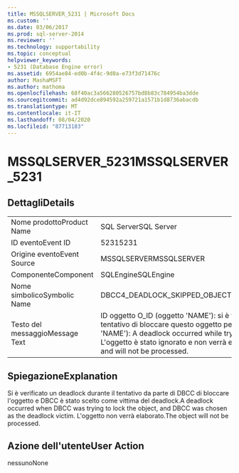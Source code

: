 ```yaml
---
title: MSSQLSERVER_5231 | Microsoft Docs
ms.custom: ''
ms.date: 03/06/2017
ms.prod: sql-server-2014
ms.reviewer: ''
ms.technology: supportability
ms.topic: conceptual
helpviewer_keywords:
- 5231 (Database Engine error)
ms.assetid: 6954ae84-ed0b-4f4c-9d0a-e73f3d71476c
author: MashaMSFT
ms.author: mathoma
ms.openlocfilehash: 68f40ac3a566280526757bd8b83c784954ba3dde
ms.sourcegitcommit: ad4d92dce894592a259721a1571b1d8736abacdb
ms.translationtype: MT
ms.contentlocale: it-IT
ms.lasthandoff: 08/04/2020
ms.locfileid: "87713183"
---
```

# <a name="mssqlserver_5231"></a><span data-ttu-id="da0c2-102">MSSQLSERVER_5231</span><span class="sxs-lookup"><span data-stu-id="da0c2-102">MSSQLSERVER_5231</span></span>
    
## <a name="details"></a><span data-ttu-id="da0c2-103">Dettagli</span><span class="sxs-lookup"><span data-stu-id="da0c2-103">Details</span></span>  
  
|||  
|-|-|  
|<span data-ttu-id="da0c2-104">Nome prodotto</span><span class="sxs-lookup"><span data-stu-id="da0c2-104">Product Name</span></span>|<span data-ttu-id="da0c2-105">SQL Server</span><span class="sxs-lookup"><span data-stu-id="da0c2-105">SQL Server</span></span>|  
|<span data-ttu-id="da0c2-106">ID evento</span><span class="sxs-lookup"><span data-stu-id="da0c2-106">Event ID</span></span>|<span data-ttu-id="da0c2-107">5231</span><span class="sxs-lookup"><span data-stu-id="da0c2-107">5231</span></span>|  
|<span data-ttu-id="da0c2-108">Origine evento</span><span class="sxs-lookup"><span data-stu-id="da0c2-108">Event Source</span></span>|<span data-ttu-id="da0c2-109">MSSQLSERVER</span><span class="sxs-lookup"><span data-stu-id="da0c2-109">MSSQLSERVER</span></span>|  
|<span data-ttu-id="da0c2-110">Componente</span><span class="sxs-lookup"><span data-stu-id="da0c2-110">Component</span></span>|<span data-ttu-id="da0c2-111">SQLEngine</span><span class="sxs-lookup"><span data-stu-id="da0c2-111">SQLEngine</span></span>|  
|<span data-ttu-id="da0c2-112">Nome simbolico</span><span class="sxs-lookup"><span data-stu-id="da0c2-112">Symbolic Name</span></span>|<span data-ttu-id="da0c2-113">DBCC4_DEADLOCK_SKIPPED_OBJECT</span><span class="sxs-lookup"><span data-stu-id="da0c2-113">DBCC4_DEADLOCK_SKIPPED_OBJECT</span></span>|  
|<span data-ttu-id="da0c2-114">Testo del messaggio</span><span class="sxs-lookup"><span data-stu-id="da0c2-114">Message Text</span></span>|<span data-ttu-id="da0c2-115">ID oggetto O_ID (oggetto 'NAME'): si è verificato un deadlock durante il tentativo di bloccare questo oggetto per la verifica.</span><span class="sxs-lookup"><span data-stu-id="da0c2-115">Object ID O_ID (object 'NAME'): A deadlock occurred while trying to lock this object for checking.</span></span> <span data-ttu-id="da0c2-116">L'oggetto è stato ignorato e non verrà elaborato.</span><span class="sxs-lookup"><span data-stu-id="da0c2-116">This object has been skipped and will not be processed.</span></span>|  
  
## <a name="explanation"></a><span data-ttu-id="da0c2-117">Spiegazione</span><span class="sxs-lookup"><span data-stu-id="da0c2-117">Explanation</span></span>  
 <span data-ttu-id="da0c2-118">Si è verificato un deadlock durante il tentativo da parte di DBCC di bloccare l'oggetto e DBCC è stato scelto come vittima del deadlock.</span><span class="sxs-lookup"><span data-stu-id="da0c2-118">A deadlock occurred when DBCC was trying to lock the object, and DBCC was chosen as the deadlock victim.</span></span> <span data-ttu-id="da0c2-119">L'oggetto non verrà elaborato.</span><span class="sxs-lookup"><span data-stu-id="da0c2-119">The object will not be processed.</span></span>  
  
## <a name="user-action"></a><span data-ttu-id="da0c2-120">Azione dell'utente</span><span class="sxs-lookup"><span data-stu-id="da0c2-120">User Action</span></span>  
 <span data-ttu-id="da0c2-121">nessuno</span><span class="sxs-lookup"><span data-stu-id="da0c2-121">None</span></span>  
  
  
